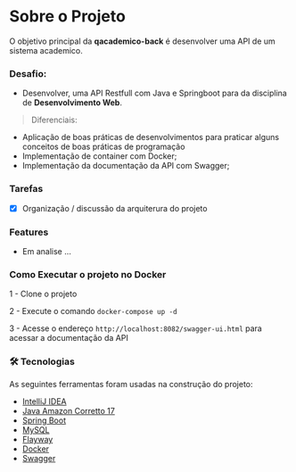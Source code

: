 # Sobre o Projeto

O objetivo principal da __qacademico-back__ é desenvolver uma API de um sistema academico.

### Desafio: 
- Desenvolver, uma API Restfull com Java e Springboot para da disciplina de __Desenvolvimento Web__.

> Diferenciais:
- Aplicação de boas práticas de desenvolvimentos para praticar alguns conceitos de boas práticas de programação
- Implementação de container com Docker;
- Implementação da documentação da API com Swagger;

### Tarefas
- [X] Organização / discussão da arquiterura do projeto

[//]: # (- [ ] Implementação da camada de domanio)

[//]: # (- [ ] Implementação da camada de Aplicação)

[//]: # (- [ ] Implementação da camada de Infraestrura)

[//]: # (- [ ] Configuração do Banco de Dados)

[//]: # (- [ ] Migração com Flayway)

[//]: # (- [ ] Container com Docker e Docker compose)

[//]: # (- [ ] Documentação com Swagger)



### Features
- Em analise ...


### Como Executar o projeto no Docker
 1 - Clone o projeto
 
 2 - Execute o comando `docker-compose up -d`
 
 3 - Acesse o endereço `http://localhost:8082/swagger-ui.html` para acessar a documentação da API

### 🛠 Tecnologias

As seguintes ferramentas foram usadas na construção do projeto:

- [IntelliJ IDEA](https://www.jetbrains.com/pt-br/idea/)
- [Java Amazon Corretto 17](https://docs.aws.amazon.com/corretto/latest/corretto-17-ug/downloads-list.html)
- [Spring Boot](https://spring.io/projects/spring-boot)
- [MySQL](https://www.mysql.com/)
- [Flayway](https://flywaydb.org/)
- [Docker](https://www.docker.com/)
- [Swagger](https://swagger.io/)
